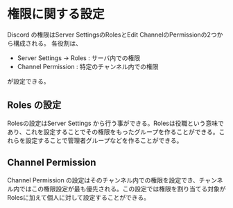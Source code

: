 # 権限に関する設定 #

Discord の権限はServer SettingsのRolesとEdit ChannelのPermissionの2つから構成される。
各役割は、  

*  Server Settings -> Roles : サーバ内での権限  
*  Channel Permission : 特定のチャンネル内での権限  

が設定できる。
## Roles の設定 ##
Rolesの設定はServer Settings から行う事ができる。Rolesは役職という意味であり、これを設定することでその権限をもったグループを作ることができる。これらを設定することで管理者グループなどを作ることができる。

## Channel Permission ##
Channel Permission の設定はそのチャンネル内での権限を設定でき、チャンネル内ではこの権限設定が最も優先される。この設定では権限を割り当てる対象がRolesに加えて個人に対して設定することができる。
